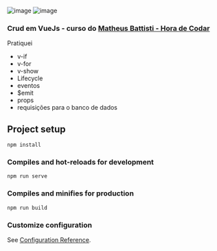 ![image](https://user-images.githubusercontent.com/83733895/179429925-9c464770-f0c9-4f3e-b0df-6926e6c4e40d.png)
![image](https://user-images.githubusercontent.com/83733895/179429952-cd58d34d-038c-4ad5-9af3-ee2ff50edeaf.png)

### Crud em VueJs - curso do [Matheus Battisti - Hora de Codar](https://youtube.com/playlist?list=PLnDvRpP8BnezDglaAvtWgQXzsOmXUuRHL)
Pratiquei
- v-if
- v-for
- v-show
- Lifecycle
- eventos
- $emit
- props
- requisições para o banco de dados

## Project setup
```
npm install
```

### Compiles and hot-reloads for development
```
npm run serve
```

### Compiles and minifies for production
```
npm run build
```

### Customize configuration
See [Configuration Reference](https://cli.vuejs.org/config/).

